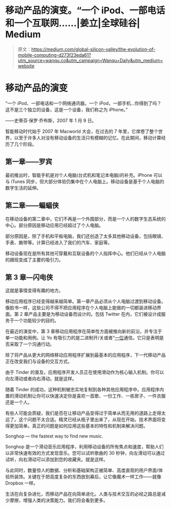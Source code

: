 # 移动产品的演变。“一个 iPod、一部电话和一个互联网……|姜立|全球硅谷| Medium

> 原文：<https://medium.com/global-silicon-valley/the-evolution-of-mobile-computing-d273f23eda61?utm_source=wanqu.co&utm_campaign=Wanqu+Daily&utm_medium=website>

# 移动产品的演变

“一个 iPod、一部电话和一个网络通讯器。一个 iPod，一部手机…你得到了吗？这不是三个独立的设备，这是一个设备，我们称之为 iPhone。”

——史蒂芬·保罗·乔布斯，2007 年 1 月 9 日。

智能移动时代始于 2007 年 Macworld 大会，在过去的 7 年里，它席卷了整个世界，以至于许多人对没有移动设备的生活只有模糊的记忆。在此期间，移动计算经历了几个阶段。



## 第一章——罗宾

最初推出时，智能手机是对个人电脑(台式机和笔记本电脑)的补充。iPhone 可以与 iTunes 同步，但大部分体验仍集中在个人电脑上。移动设备是基于个人电脑的数字生活的延伸。

## 第二章——蝙蝠侠

在移动设备的第二章中，它们不再是一个外围部分，而是一个人的数字生态系统的中心。部分原因是移动应用已经超过了个人电脑。



部分原因是，除了手机和平板电脑，我们还创造了太多其他移动设备，包括眼镜、手表、腕带等。计算已经进入了我们的汽车、家庭等。

移动设备现在是所有其他可穿戴和互联设备的个人指挥中心。他们已经从个人电脑的跟班变成了主要的吸引力。



## 第 3 章—闪电侠

这就是事情变得有趣的地方。

移动应用程序已经变得越来越简单。第一章产品必须从个人电脑过渡到移动设备。像脸书一样，这些公司不得不把应用程序在个人电脑上能做的一切都装进移动界面。第 2 章产品主要是为移动设备而设计的。包括 Twitter 在内，它们被设计成服务于一个功能较少的目的。

在最近的演变中，第 3 章移动应用程序在简单性方面被推向新的前沿，并专注于单一功能和用例。让 Yo 有吸引力的是二进制开/关或者“[一位](http://www.businessinsider.com/marc-andreessen-defends-yo-app-2014-6)通信。它只是表明是否采取了一个沟通行动。



除了将产品从更大的网络移动应用程序扩展到最基本的应用程序，下一代移动产品正在改变我们与设备的交互方式。

由于 Tinder 的普及，应用程序开发人员正在使用滑动作为核心输入机制。你可以向左滑动或者向右滑动。就是这样。

随着 Tinder 的成功，这种机制被忠实地复制到各种其他应用程序中。应用程序内置的滑动机制让你可以快速决定你是喜欢一首歌、一份工作、一栋房子、一件衣服还是一个人。

有些人可能会质疑，我们是否在让移动产品变得过于简单从而无用的道路上走得太远了。这个问题不太合适。精灵已经从瓶子里出来了，从现在开始，技术界面将变得更加简单。真正的问题是如何应用这些基本的特性和机制来解决问题。



Songhop — the fastest way to find new music.



Songhop 是一个滑动音乐应用程序，利用移动设备的所有焦点和速度，帮助人们以非常快速有效的方式发现音乐。您可以试听歌曲的 30 秒钟，向左滑动可以通过试听，向右滑动可以添加到您的收藏夹。就是这样。

与此同时，数量惊人的数据、分析和基础架构正被简单、高度直观的用户界面/体验所装饰。关键在于把高度复杂的东西放到幕后，让它像魔术一样工作——就像 Dropbox 一样。

生活在向复杂进化，而移动产品在向简单进化。人类与技术交互的必经之路总是减少摩擦，增强人类的决策能力。我们将会看到更多。







